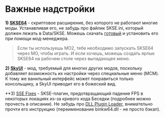 # Важные надстройки

**1) [SKSE64](http://skse.silverlock.org/)** - скриптовое расширение, без которого не работают многие моды. Устанавливая его, не забудь про файлик SKSE.ini, который должен лежать в Data/SKSE. Можешь скачать [готовый](https://www.nexusmods.com/skyrimspecialedition/mods/1651) и установить его при помощи мод-менеджера.

> Если ты используешь МО2, тебе необходимо запускать SKSE64 через МО, чтобы играть. И если хочешь, можешь создать ярлык SKSE64 на рабочем столе через выпадающее меню.

**2) [SkyUI](https://www.nexusmods.com/skyrimspecialedition/mods/12604)** - мод, требуемый для многих других модов, поскольку добавляет возможность их настройки через специальные меню (MCM). К тому же ванильный интерфейс может понравиться только консольщику, а SkyUI приводит его в божеский вид.

**3) [SSE Fixes](https://www.nexusmods.com/skyrimspecialedition/mods/10547/) - SKSE-плагин, предотвращающий падение FPS в некоторых локациях из-за кривого кода Беседки (подробнее можно прочесть в описании). Не забудь про [DLL Plugin Loader](https://www.nexusmods.com/skyrimspecialedition/mods/10546), внимательно прочти его инструкцию (переименование binkw64.dll - не просто бэкап).
